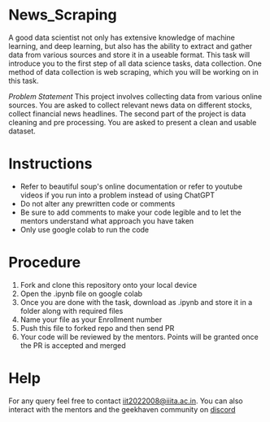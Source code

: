 # News_Scraping
A good data scientist not only has extensive knowledge of machine learning, and deep learning, but also has the ability to extract and gather data from various sources and store it in a useable format. This task will introduce you to the first step of all data science tasks, data collection. One method of data collection is web scraping, which you will be working on in this task.

*Problem Statement*
This project involves collecting data from various online sources. You are asked to collect relevant news data on different stocks, collect financial news headlines. The second part of the project is data cleaning and pre processing. You are asked to present a clean and usable dataset.

# Instructions
* Refer to beautiful soup's online documentation or refer to youtube videos if you run into a problem instead of using ChatGPT
* Do not alter any prewritten code or comments
* Be sure to add comments to make your code legible and to let the mentors understand what approach you have taken
* Only use google colab to run the code

# Procedure
1. Fork and clone this repository onto your local device
2. Open the .ipynb file on google colab
3. Once you are done with the task, download as .ipynb and store it in a folder along with required files
4. Name your file as your Enrollment number
5. Push this file to forked repo and then send PR
6. Your code will be reviewed by the mentors. Points will be granted once the PR is accepted and merged

# Help
For any query feel free to contact iit2022008@iiita.ac.in. You can also interact with the mentors and the geekhaven community on [discord](https://discord.com/invite/D9999YTkS8)
